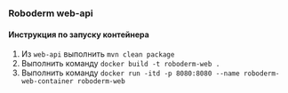 ### Roboderm web-api

#### Инструкция по запуску контейнера

1. Из `web-api` выполнить `mvn clean package`
2. Выполнить команду `docker build -t roboderm-web .`
3. Выполнить команду `docker run -itd -p 8080:8080 --name roboderm-web-container roboderm-web`
